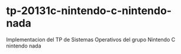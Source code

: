 tp-20131c-nintendo-c-nintendo-nada
==================================

Implementacion del TP de Sistemas Operativos del grupo Nintendo C nintendo nada
